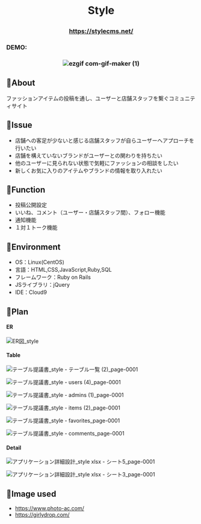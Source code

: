 # <p align="center">Style</p>
### <p align="center">https://stylecms.net/</p>
### DEMO:
### <p align="center">![ezgif com-gif-maker (1)](https://user-images.githubusercontent.com/100408560/195263776-1c7f7a87-c744-4b4e-a38a-3ec0c6501018.gif)</p>

## :bear:About
ファッションアイテムの投稿を通し、ユーザーと店舗スタッフを繋ぐコミュニティサイト

## :rabbit:Issue
- 店舗への客足が少ないと感じる店舗スタッフが自らユーザーへアプローチを行いたい
- 店舗を構えていないブランドがユーザーとの関わりを持ちたい
- 他のユーザーに見られない状態で気軽にファッションの相談をしたい
- 新しくお気に入りのアイテムやブランドの情報を取り入れたい

## :pig:Function
- 投稿公開設定
- いいね、コメント（ユーザー・店舗スタッフ間）、フォロー機能
- 通知機能
- １対１トーク機能

## :dog:Environment
- OS：Linux(CentOS)
- 言語：HTML,CSS,JavaScript,Ruby,SQL
- フレームワーク：Ruby on Rails
- JSライブラリ：jQuery
- IDE：Cloud9


## :panda_face:Plan

#### ER
![ER図_style](https://user-images.githubusercontent.com/100408560/195279301-508f0df0-a688-4b52-9f96-5561eb0ab012.jpg)

#### Table
![テーブル提議書_style - テーブル一覧 (2)_page-0001](https://user-images.githubusercontent.com/100408560/196210263-69e49265-0617-429a-a973-2d45aad84f14.jpg)

![テーブル提議書_style - users (4)_page-0001](https://user-images.githubusercontent.com/100408560/196217054-906ea77d-44ca-423f-bf3a-bcb46bc3468f.jpg)

![テーブル提議書_style - admins (1)_page-0001](https://user-images.githubusercontent.com/100408560/196219394-641566bc-8865-4338-a53e-3563abd45bfc.jpg)

![テーブル提議書_style - items (2)_page-0001](https://user-images.githubusercontent.com/100408560/196222132-7bc161fa-6464-4290-9529-fb9a242653c8.jpg)

![テーブル提議書_style - favorites_page-0001](https://user-images.githubusercontent.com/100408560/196223486-021cde7d-58d8-4021-9ba2-0a8f8d4f8694.jpg)

![テーブル提議書_style - comments_page-0001](https://user-images.githubusercontent.com/100408560/196225492-d5842a15-392b-40bc-98a1-3aeec88b444b.jpg)

#### Detail
![アプリケーション詳細設計_style xlsx - シート5_page-0001](https://user-images.githubusercontent.com/100408560/196207537-2bd419ea-062b-4fca-8941-891557cad9ae.jpg)

![アプリケーション詳細設計_style xlsx - シート3_page-0001](https://user-images.githubusercontent.com/100408560/196207798-4d1384ab-21d8-4d8e-b383-3008fc1d46f6.jpg)

## :baby_chick:Image used
- https://www.photo-ac.com/
- https://girlydrop.com/
